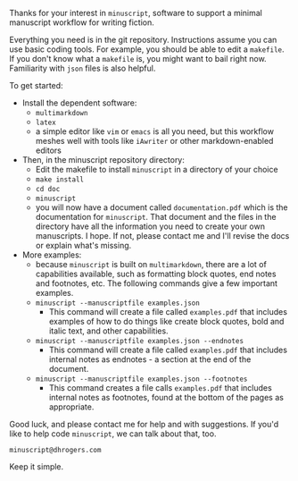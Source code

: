 Thanks for your interest in `minuscript`, software to support a minimal manuscript workflow for writing fiction.

Everything you need is in the git repository. Instructions assume you can use 
basic coding tools. For example, you should be able to edit a 
`makefile`. If you don't know what a `makefile` is, you might want to bail right now. Familiarity with `json` files is also helpful.

To get started:

- Install the dependent software:
    - `multimarkdown`
    - `latex`
    - a simple editor like `vim` or `emacs` is all you need, but this workflow
      meshes well with tools like `iAwriter` or other markdown-enabled editors
- Then, in the minuscript repository directory:
    - Edit the makefile to install `minuscript` in a directory of your choice
    - `make install`
    - `cd doc `
    - `minuscript`
    - you will now have a document called `documentation.pdf` which is the 
      documentation for `minuscript`. That document and the files in the 
      directory have all the information you need to create your own 
      manuscripts. I hope. If not, please contact me and I'll revise the docs 
      or explain what's missing.
- More examples:
    - because `minuscript` is built on `multimarkdown`, there are a lot of
      capabilities available, such as formatting block quotes, end notes 
      and footnotes, etc. The following commands give a few important examples.
    - `minuscript --manuscriptfile examples.json` 
        - This command will create a file called `examples.pdf` that includes 
          examples of how to do things like create block quotes, bold and 
          italic text, and other capabilities.
    - `minuscript --manuscriptfile examples.json --endnotes` 
        - This command will create a file called `examples.pdf` that includes 
          internal notes as endnotes - a section at the end of the document.
    - `minuscript --manuscriptfile examples.json --footnotes` 
        - This command creates a file calls `examples.pdf` that includes 
          internal notes as footnotes, found at the bottom of the pages as 
          appropriate.

Good luck, and please contact me for help and with suggestions. If you'd like to help code `minuscript`, we can talk about that, too.

    minuscript@dhrogers.com

Keep it simple.
